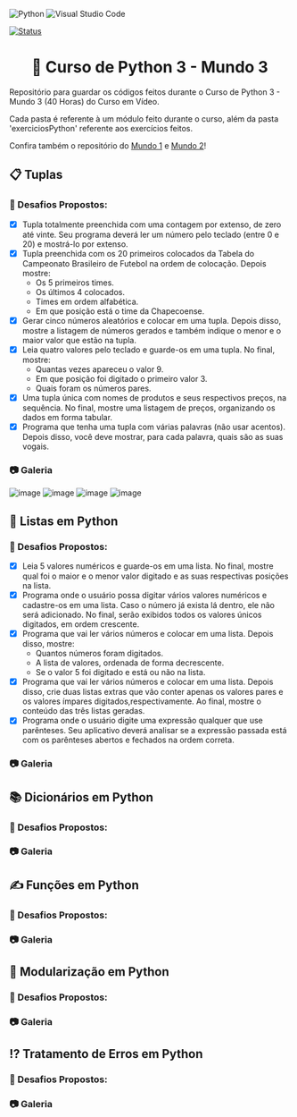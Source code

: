 ![Python](https://img.shields.io/badge/python-3670A0?style=for-the-badge&logo=python&logoColor=ffdd54) ![Visual Studio Code](https://img.shields.io/badge/Visual%20Studio%20Code-0078d7.svg?style=for-the-badge&logo=visual-studio-code&logoColor=white)

[![Status](https://img.shields.io/badge/Status-Em%20Desenvolvimento-green)]()

<h1 align="center">🐍 Curso de Python 3 - Mundo 3</h1>
Repositório para guardar os códigos feitos durante o Curso de Python 3 - Mundo 3 (40 Horas) do Curso em Vídeo.

Cada pasta é referente à um módulo feito durante o curso, além da pasta 'exerciciosPython' referente aos exercícios feitos.

Confira também o repositório do [Mundo 1](https://github.com/sergiomnds/python-mundo1) e [Mundo 2](https://github.com/sergiomnds/python-mundo2)!

<h2>📋 Tuplas</h2>

<h3>🎯 Desafios Propostos:</h3>

- [X] Tupla totalmente preenchida com uma contagem por extenso, de zero até vinte. Seu programa deverá ler um número pelo teclado (entre 0 e 20) e mostrá-lo por extenso.
- [X] Tupla preenchida com os 20 primeiros colocados da Tabela do Campeonato Brasileiro de Futebol na ordem de colocação. Depois mostre:
    - Os 5 primeiros times.
    - Os últimos 4 colocados.
    - Times em ordem alfabética.
    - Em que posição está o time da Chapecoense.
- [X] Gerar cinco números aleatórios e colocar em uma tupla. Depois disso, mostre a listagem de números gerados e também indique o menor e o maior valor que estão na tupla.
- [X] Leia quatro valores pelo teclado e guarde-os em uma tupla. No final, mostre:
    - Quantas vezes apareceu o valor 9.
    - Em que posição foi digitado o primeiro valor 3.
    - Quais foram os números pares.
- [X] Uma tupla única com nomes de produtos e seus respectivos preços, na sequência. No final, mostre uma listagem de preços, organizando os dados em forma tabular.
- [X] Programa que tenha uma tupla com várias palavras (não usar acentos). Depois disso, você deve mostrar, para cada palavra, quais são as suas vogais.

<h3>📷 Galeria</h3>

![image](https://user-images.githubusercontent.com/85349959/215135313-a0f9544f-b1b9-421a-9818-ec839f6408dc.png)
![image](https://user-images.githubusercontent.com/85349959/215138941-13bd56a8-48f0-40aa-b51e-790642324020.png)
![image](https://user-images.githubusercontent.com/85349959/215135833-132d90ce-561d-4570-9801-e7559cec889a.png)
![image](https://user-images.githubusercontent.com/85349959/215136088-b124e59a-bd96-439c-a899-71d0f053d030.png)

<h2>📑 Listas em Python</h2>

<h3>🎯 Desafios Propostos:</h3>

- [X] Leia 5 valores numéricos e guarde-os em uma lista. No final, mostre qual foi o maior e o menor valor digitado e as suas respectivas posições na lista.
- [X] Programa onde o usuário possa digitar vários valores numéricos e cadastre-os em uma lista. Caso o número já exista lá dentro, ele não será adicionado. No final, serão exibidos todos os valores únicos digitados, em ordem crescente.
- [X] Programa que vai ler vários números e colocar em uma lista. Depois disso, mostre:
    - Quantos números foram digitados.
    - A lista de valores, ordenada de forma decrescente.
    - Se o valor 5 foi digitado e está ou não na lista.
- [X] Programa que vai ler vários números e colocar em uma lista. Depois disso, crie duas listas extras que vão conter apenas os valores pares e os valores ímpares digitados,respectivamente. Ao final, mostre o conteúdo das três listas geradas.
- [X] Programa onde o usuário digite uma expressão qualquer que use parênteses. Seu aplicativo deverá analisar se a expressão passada está com os parênteses abertos e fechados na ordem correta.

<h3>📷 Galeria</h3>

<h2>📚 Dicionários em Python</h2>

<h3>🎯 Desafios Propostos:</h3>

<h3>📷 Galeria</h3>

<h2>✍ Funções em Python</h2>

<h3>🎯 Desafios Propostos:</h3>

<h3>📷 Galeria</h3>

<h2>🧩 Modularização em Python</h2>

<h3>🎯 Desafios Propostos:</h3>

<h3>📷 Galeria</h3>

<h2>⁉ Tratamento de Erros em Python</h2>

<h3>🎯 Desafios Propostos:</h3>

<h3>📷 Galeria</h3>
